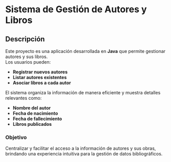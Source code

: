 # Sistema de Gestión de Autores y Libros  

## Descripción  
Este proyecto es una aplicación desarrollada en **Java** que permite gestionar autores y sus libros.  
Los usuarios pueden:  
- **Registrar nuevos autores**  
- **Listar autores existentes**  
- **Asociar libros a cada autor**  

El sistema organiza la información de manera eficiente y muestra detalles relevantes como:  
- **Nombre del autor**  
- **Fecha de nacimiento**  
- **Fecha de fallecimiento**  
- **Libros publicados**  

### Objetivo  
Centralizar y facilitar el acceso a la información de autores y sus obras, brindando una experiencia intuitiva para la gestión de datos bibliográficos.  
